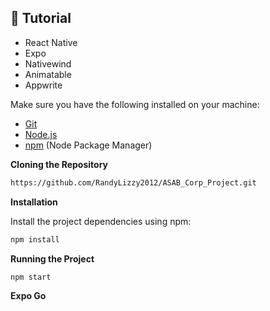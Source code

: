 
## 🚨 Tutorial

- React Native
- Expo
- Nativewind
- Animatable
- Appwrite



Make sure you have the following installed on your machine:

- [Git](https://git-scm.com/)
- [Node.js](https://nodejs.org/en)
- [npm](https://www.npmjs.com/) (Node Package Manager)

**Cloning the Repository**

```bash
https://github.com/RandyLizzy2012/ASAB_Corp_Project.git
```
**Installation**

Install the project dependencies using npm:

```bash
npm install
```

**Running the Project**

```bash
npm start
```

**Expo Go**

